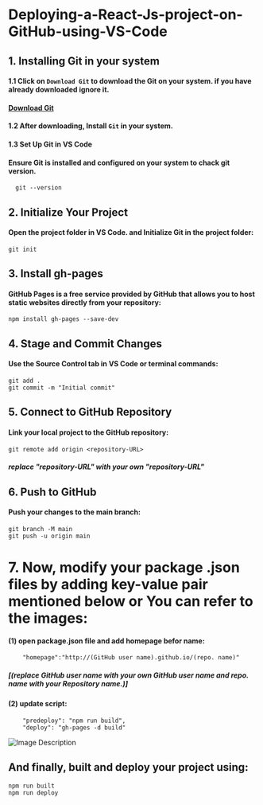 # Deploying-a-React-Js-project-on-GitHub-using-VS-Code


## 1. Installing Git in your system

#### 1.1 Click on `Download Git` to download the Git on your system. if you have already downloaded ignore it.
#### [Download Git](https://git-scm.com/downloads) 

#### 1.2 After downloading, Install `Git` in your system.

#### 1.3 Set Up Git in VS Code
#### Ensure Git is installed and configured on your system to chack git version. <br />
      git --version


## 2. Initialize Your Project
#### Open the project folder in VS Code. and Initialize Git in the project folder:
    git init

## 3. Install gh-pages 
#### GitHub Pages is a free service provided by GitHub that allows you to host static websites directly from your repository:
    npm install gh-pages --save-dev

## 4. Stage and Commit Changes
#### Use the Source Control tab in VS Code or terminal commands:
    git add .
    git commit -m "Initial commit"

## 5. Connect to GitHub Repository
#### Link your local project to the GitHub repository:
    git remote add origin <repository-URL>
##### replace "repository-URL" with your own "repository-URL"

## 6. Push to GitHub
#### Push your changes to the main branch:
    git branch -M main
    git push -u origin main

# 7. Now, modify your package .json files by adding key-value pair mentioned below or You can refer to the images:
#### (1) open package.json file and add homepage befor name:
        "homepage":"http://(GitHub user name).github.io/(repo. name)"
        
##### [(replace GitHub user name with your own GitHub user name and repo. name with your Repository name.)]
#### (2) update script:
        "predeploy": "npm run build",
        "deploy": "gh-pages -d build"

![Image Description](https://drive.google.com/uc?export=view&id=1wmkk1M0IXOpBV_Fb8nDECimmnLGEwaJI)


## And finally, built and deploy your project using:
    npm run built
    npm run deploy 
